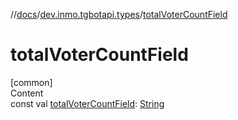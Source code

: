 //[docs](../../index.md)/[dev.inmo.tgbotapi.types](index.md)/[totalVoterCountField](total-voter-count-field.md)



# totalVoterCountField  
[common]  
Content  
const val [totalVoterCountField](total-voter-count-field.md): [String](https://kotlinlang.org/api/latest/jvm/stdlib/kotlin/-string/index.html)  



